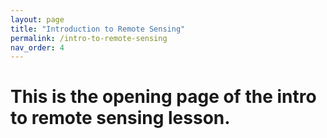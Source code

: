 ```yaml
---
layout: page
title: "Introduction to Remote Sensing"
permalink: /intro-to-remote-sensing
nav_order: 4
---
```




# This is the opening page of the intro to remote sensing lesson.
